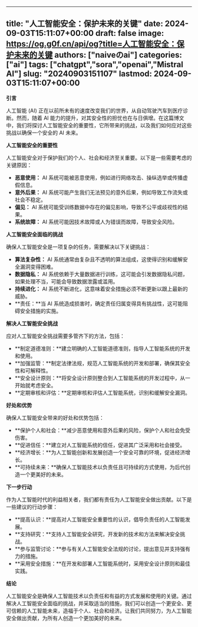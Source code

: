 
---
title: "人工智能安全：保护未来的关键"
date: 2024-09-03T15:11:07+00:00
draft: false
image: https://og.g0f.cn/api/og?title=人工智能安全：保护未来的关键
authors: ["naiveのai"]
categories: ["ai"]
tags: ["chatgpt","sora","openai","Mistral AI"]
slug: "20240903151107"
lastmod: 2024-09-03T15:11:07+00:00
---
**引言**

人工智能 (AI) 正在以前所未有的速度改变我们的世界，从自动驾驶汽车到医疗诊断。然而，随着 AI 能力的提升，对其安全性的担忧也在与日俱增。在这篇博文中，我们将探讨人工智能安全的重要性，它所带来的挑战，以及我们如何应对这些挑战以确保一个安全的 AI 未来。

**人工智能安全的重要性**

人工智能安全对于保护我们的个人、社会和经济至关重要。以下是一些需要考虑的关键原因：

- **恶意使用：** AI 系统可能被恶意使用，例如进行网络攻击、操纵选举或传播虚假信息。
- **意外后果：** AI 系统可能产生我们无法预见的意外后果，例如导致工作流失或社会不稳定。
- **偏见：** AI 系统可能受训练数据中存在的偏见影响，导致不公平或歧视性的结果。
- **系统故障：** AI 系统可能因技术故障或人为错误而故障，导致安全风险。

**人工智能安全面临的挑战**

确保人工智能安全是一项复杂的任务，需要解决以下关键挑战：

- **算法复杂性：** AI 系统通常由复杂且不透明的算法组成，这使得识别和缓解安全漏洞变得困难。
- **数据隐私：** AI 系统依赖于大量数据进行训练，这可能会引发数据隐私问题，如果处理不当，可能会导致数据泄露或滥用。
- **持续进化：** AI 系统不断进化，这意味着安全措施必须不断更新以跟上最新的威胁。
- **责任：**当 AI 系统造成损害时，确定责任归属变得具有挑战性，这可能阻碍安全措施的实施。

**解决人工智能安全挑战**

应对人工智能安全挑战需要多管齐下的方法，包括：

- **制定道德准则：**建立明确的人工智能道德准则，指导人工智能系统的开发和使用。
- **加强监管：**制定法律法规，规范人工智能系统的开发和部署，确保其安全性和可解释性。
- **安全设计原则：**将安全设计原则整合到人工智能系统的开发过程中，从一开始就考虑安全。
- **定期审核和评估：**定期审核和评估人工智能系统，识别和缓解安全漏洞。

**好处和优势**

确保人工智能安全带来的好处和优势包括：

- **保护个人和社会：**减少恶意使用和意外后果的风险，保护个人和社会免受伤害。
- **促进信任：**建立对人工智能系统的信任，促进其广泛采用和社会接受。
- **经济增长：**为人工智能创新和发展创造一个安全可靠的环境，促进经济增长。
- **可持续未来：**确保人工智能技术以负责任且可持续的方式使用，为后代创造一个更美好的未来。

**下一步行动**

作为人工智能时代的利益相关者，我们都有责任为人工智能安全做出贡献。以下是一些建议的行动步骤：

- **提高认识：**提高对人工智能安全重要性的认识，倡导负责任的人工智能发展。
- **支持研究：**支持人工智能安全研究，开发新的技术和方法来解决安全挑战。
- **参与监管讨论：**参与有关人工智能安全法规的讨论，提出意见并支持强有力的措施。
- **采用安全措施：**在开发和部署人工智能系统时，采用安全设计原则和最佳实践。

**结论**

人工智能安全是确保人工智能技术以负责任和有益的方式发展和使用的关键。通过解决人工智能安全面临的挑战，并采取适当的措施，我们可以创造一个更安全、更可信赖的人工智能未来，造福于个人、社会和经济。让我们共同努力，为人工智能安全做出贡献，为所有人创造一个更加美好的未来。